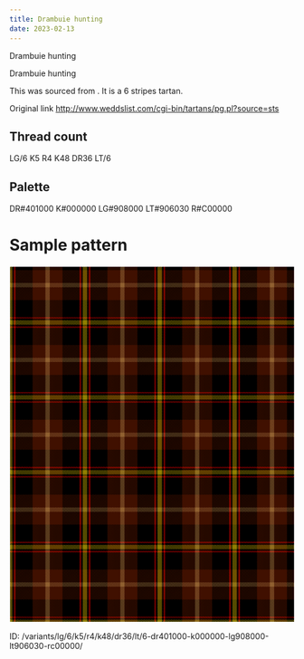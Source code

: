 ```yaml
---
title: Drambuie hunting
date: 2023-02-13
---
```

Drambuie hunting

Drambuie hunting

This was sourced from <no value>.  It is a 6 stripes tartan.

Original link http://www.weddslist.com/cgi-bin/tartans/pg.pl?source=sts

## Thread count
LG/6 K5 R4 K48 DR36 LT/6

## Palette
DR#401000 K#000000 LG#908000 LT#906030 R#C00000

# Sample pattern

![Tartan detail](tartan.png "LG/6 K5 R4 K48 DR36 LT/6 tartan")

ID: /variants/lg/6/k5/r4/k48/dr36/lt/6-dr401000-k000000-lg908000-lt906030-rc00000/